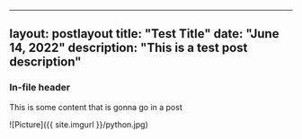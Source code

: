 -----
layout: postlayout
title: "Test Title"
date: "June 14, 2022"
description: "This is a test post description"
-----

### In-file header

This is some content that is gonna go in a post

![Picture]({{ site.imgurl }}/python.jpg)

